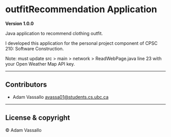 # outfitRecommendation Application

**Version 1.0.0**

Java application to recommend clothing outfit.

I developed this application for the personal project component of CPSC 210: Software Construction.

Note: must update src > main > network > ReadWebPage.java line 23 with your Open Weather Map API key.

---

## Contributors

- Adam Vassallo <avassa01@students.cs.ubc.ca>

---

## License & copyright

© Adam Vassallo

